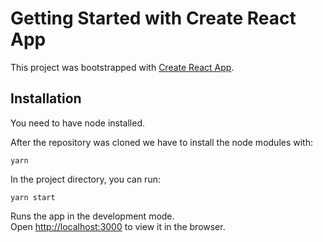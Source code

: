 # Getting Started with Create React App

This project was bootstrapped with [Create React App](https://github.com/facebook/create-react-app).

## Installation
You need to have node installed.

After the repository was cloned we have to install the node modules with:

`yarn`

In the project directory, you can run:

`yarn start`

Runs the app in the development mode.\
Open [http://localhost:3000](http://localhost:3000) to view it in the browser.
